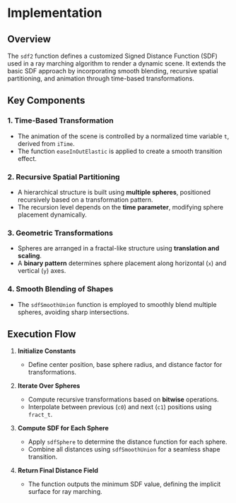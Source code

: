 # Implementation

## Overview
The `sdf2` function defines a customized Signed Distance Function (SDF) used in a ray marching algorithm to render a dynamic scene. It extends the basic SDF approach by incorporating smooth blending, recursive spatial partitioning, and animation through time-based transformations.

## Key Components

### 1. **Time-Based Transformation**
- The animation of the scene is controlled by a normalized time variable `t`, derived from `iTime`.
- The function `easeInOutElastic` is applied to create a smooth transition effect.

### 2. **Recursive Spatial Partitioning**
- A hierarchical structure is built using **multiple spheres**, positioned recursively based on a transformation pattern.
- The recursion level depends on the **time parameter**, modifying sphere placement dynamically.

### 3. **Geometric Transformations**
- Spheres are arranged in a fractal-like structure using **translation and scaling**.
- A **binary pattern** determines sphere placement along horizontal (`x`) and vertical (`y`) axes.

### 4. **Smooth Blending of Shapes**
- The `sdfSmoothUnion` function is employed to smoothly blend multiple spheres, avoiding sharp intersections.

## Execution Flow
1. **Initialize Constants**
    - Define center position, base sphere radius, and distance factor for transformations.

2. **Iterate Over Spheres**
    - Compute recursive transformations based on **bitwise** operations.
    - Interpolate between previous (`c0`) and next (`c1`) positions using `fract_t`.

3. **Compute SDF for Each Sphere**
    - Apply `sdfSphere` to determine the distance function for each sphere.
    - Combine all distances using `sdfSmoothUnion` for a seamless shape transition.

4. **Return Final Distance Field**
    - The function outputs the minimum SDF value, defining the implicit surface for ray marching.
